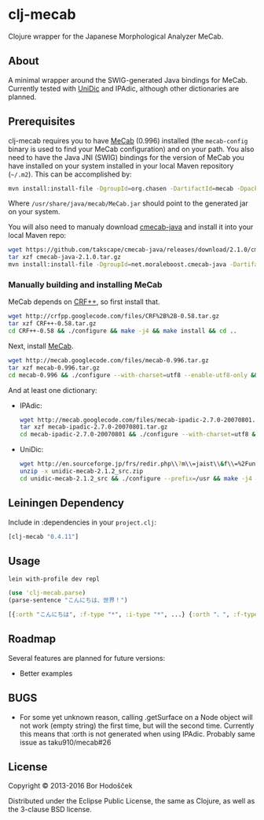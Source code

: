 # clj-mecab

Clojure wrapper for the Japanese Morphological Analyzer MeCab.

## About

A minimal wrapper around the SWIG-generated Java bindings for MeCab.
Currently tested with [UniDic](http://en.sourceforge.jp/projects/unidic/) and IPAdic, although other dictionaries are planned.

## Prerequisites

clj-mecab requires you to have [MeCab](https://code.google.com/p/mecab/) (0.996) installed (the `mecab-config` binary is used to find your MeCab configuration) and on your path.
You also need to have the Java JNI (SWIG) bindings for the version of MeCab you have installed on your system installed in your local Maven repository (`~/.m2`).
This can be accomplished by:

```bash
mvn install:install-file -DgroupId=org.chasen -DartifactId=mecab -Dpackaging=jar -Dversion=0.996 -Dfile=/usr/share/java/mecab/MeCab.jar -DgeneratePom=true
```

Where `/usr/share/java/mecab/MeCab.jar` should point to the generated jar on your system.

You will also need to manualy download [cmecab-java](https://github.com/takscape/cmecab-java) and install it into your local Maven repo:

```bash
wget https://github.com/takscape/cmecab-java/releases/download/2.1.0/cmecab-java-2.1.0.tar.gz
tar xzf cmecab-java-2.1.0.tar.gz
mvn install:install-file -DgroupId=net.moraleboost.cmecab-java -DartifactId=cmecab-java -Dpackaging=jar -Dversion=2.1.0 -Dfile=cmecab-java-2.1.0/cmecab-java-2.1.0.jar -DgeneratePom=true
```

### Manually building and installing MeCab

MeCab depends on [CRF++](http://crfpp.sourceforge.net/), so first install that.

```bash
wget http://crfpp.googlecode.com/files/CRF%2B%2B-0.58.tar.gz
tar xzf CRF++-0.58.tar.gz
cd CRF++-0.58 && ./configure && make -j4 && make install && cd ..
```

Next, install [MeCab](http://code.google.com/p/mecab/).

```bash
wget http://mecab.googlecode.com/files/mecab-0.996.tar.gz
tar xzf mecab-0.996.tar.gz
cd mecab-0.996 && ./configure --with-charset=utf8 --enable-utf8-only && make -j4 && make install && cd ..
```

And at least one dictionary:

-   IPAdic:

    ```bash
    wget http://mecab.googlecode.com/files/mecab-ipadic-2.7.0-20070801.tar.gz
    tar xzf mecab-ipadic-2.7.0-20070801.tar.gz
    cd mecab-ipadic-2.7.0-20070801 && ./configure --with-charset=utf8 && make -j4 && make install && cd ..
    ```

-   UniDic:

    ```bash
    wget http://en.sourceforge.jp/frs/redir.php\\?m\\=jaist\\&f\\=%2Funidic%2F58338%2Funidic-mecab-2.1.2_src.zip
    unzip -x unidic-mecab-2.1.2_src.zip
    cd unidic-mecab-2.1.2_src && ./configure --prefix=/usr && make -j4 && make install && cd ..
    ```

## Leiningen Dependency

Include in :dependencies in your `project.clj`:

```clojure
[clj-mecab "0.4.11"]
```

## Usage

`lein with-profile dev repl`

```clojure
(use 'clj-mecab.parse)
(parse-sentence "こんにちは、世界！")

[{:orth "こんにちは", :f-type "*", :i-type "*", ...} {:orth "、", :f-type "*", :i-type "*", ...} {:orth "世界", :f-type "*", :i-type "*", ...} ...]
```

## Roadmap

Several features are planned for future versions:

-   Better examples

## BUGS

-   For some yet unknown reason, calling .getSurface on a Node object will not work (empty string) the first time, but will the second time.
    Currently this means that :orth is not generated when using IPAdic. Probably same issue as taku910/mecab#26


## License

Copyright © 2013-2016 Bor Hodošček

Distributed under the Eclipse Public License, the same as Clojure, as well as the 3-clause BSD license.
